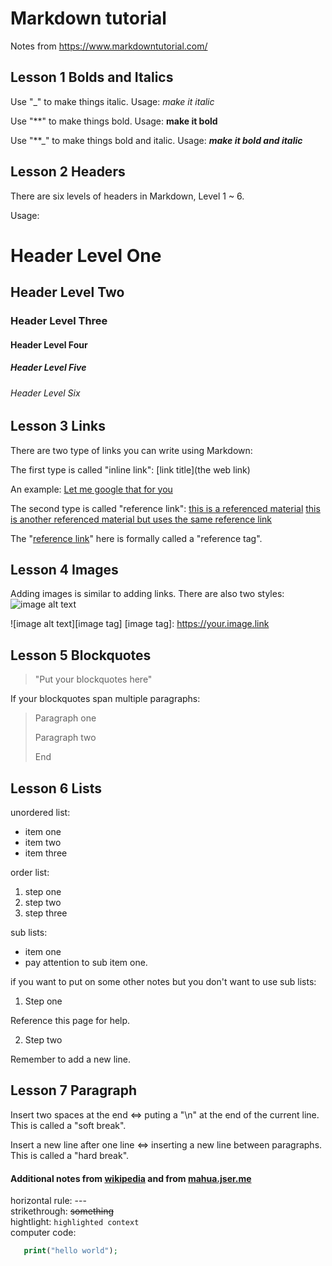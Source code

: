 # Markdown tutorial
Notes from https://www.markdowntutorial.com/


## Lesson 1 Bolds and Italics  
Use "_" to make things italic. Usage: _make it italic_

Use "**" to make things bold. Usage: **make it bold**

Use "**_" to make things bold and italic. Usage: **_make it bold and italic_**


## Lesson 2 Headers  
There are six levels of headers in Markdown, Level 1 ~ 6.

Usage:
# Header Level One  
## Header Level Two  
### Header Level Three  
#### Header Level Four  
##### Header Level Five  
###### Header Level Six  


## Lesson 3 Links  
There are two type of links you can write using Markdown:

The first type is called "inline link": [link title](the web link)

An example: [Let me google that for you](www.google.com)

The second type is called "reference link": 
[this is a referenced material][reference link]
[this is another referenced material but uses the same reference link][reference link]

[reference link]: https://your.reference.link

The "[reference link]" here is formally called a "reference tag".


## Lesson 4 Images  
Adding images is similar to adding links. There are also two styles:
![image alt text](https://your.image.link)

![image alt text][image tag]
[image tag]: https://your.image.link


## Lesson 5 Blockquotes  
>"Put your blockquotes here"

If your blockquotes span multiple paragraphs:
>Paragraph one
>
>Paragraph two
>
>End


## Lesson 6 Lists  
unordered list:
* item one
* item two
* item three

order list:
1. step one
2. step two
3. step three

sub lists:
* item one
 * pay attention to sub item one.

if you want to put on some other notes but you don't want to use sub lists:
1. Step one

 Reference this page for help.

2. Step two

 Remember to add a new line.


## Lesson 7 Paragraph  
Insert two spaces at the end <=> puting a "\n" at the end of the current line. This is called a "soft break".

Insert a new line after one line <=> inserting a new line between paragraphs. This is called a "hard break".


#### Additional notes from [wikipedia](https://en.wikipedia.org/wiki/Markdown) and from [mahua.jser.me](mahua.jser.me)
horizontal rule: ---  
strikethrough: ~~something~~  
hightlight: `highlighted context`  
computer code:  
```php
   print("hello world");
```
